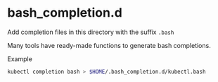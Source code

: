 # bash_completion.d
Add completion files in this directory with the suffix `.bash`

Many tools have ready-made functions to generate bash completions.

Example

```bash
kubectl completion bash > $HOME/.bash_completion.d/kubectl.bash
```
